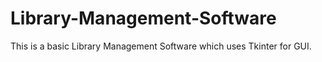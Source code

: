 # Library-Management-Software
This is a basic Library Management Software which uses Tkinter for GUI.
